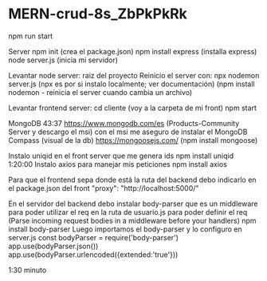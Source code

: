 # MERN-crud-8s_ZbPkPkRk

npm run start

Server
npm init (crea el package.json)
npm install express (installa express)
node server.js (inicia mi servidor)

Levantar node server:
raiz del proyecto
Reinicio el server con:
npx nodemon server.js (npx es por si instalo localmente; ver documentación)
(npm install nodemon - reinicia el server cuando cambia un archivo)



Levantar frontend server:
cd cliente (voy a la carpeta de mi front)
npm start


MongoDB 43:37
https://www.mongodb.com/es (Products-Community Server y descargo el msi)
con el msi me aseguro de instalar el MongoDB Compass (visual de la db)
https://mongoosejs.com/ (npm install mongoose)


Instalo uniqid en el front server que me genera ids
  npm install uniqid 1:20:00
Instalo axios para manejar mis peticiones
  npm install axios 

Para que el frontend sepa donde está la ruta del backend debo indicarlo en el package.json del front
 "proxy": "http://localhost:5000/"

 En el servidor del backend debo instalar body-parser que es un middleware para poder utilizar el req en la ruta de usuario.js para poder definir el req (Parse incoming request bodies in a middleware before your handlers)
  npm install body-parser
Luego importamos el body-parser y lo configuro en server.js
const bodyParser = require('body-parser')
app.use(bodyParser.json())
app.use(bodyParser.urlencoded({extended:'true'}))

1:30 minuto